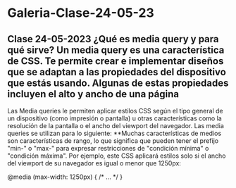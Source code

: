 # Galeria-Clase-24-05-23
Clase 24-05-2023
¿Qué es media query y para qué sirve?
Un media query es una característica de CSS. Te permite crear e implementar diseños que se adaptan a las propiedades del dispositivo que estás usando. Algunas de estas propiedades incluyen el alto y ancho de una página
---
Las Media queries le permiten aplicar estilos CSS según el tipo general de un dispositivo (como impresión o pantalla) u otras características como la resolución de la pantalla o el ancho del viewport del navegador. Las media queries se utilizan para lo siguiente:
**Muchas características de medios son características de rango, lo que significa que pueden tener el prefijo "min-" o "max-" para expresar restricciones de "condición mínima" o "condición máxima". Por ejemplo, este CSS aplicará estilos solo si el ancho del viewport de su navegador es igual o menor que 1250px:

@media (max-width: 1250px) {
  /* … */
}
